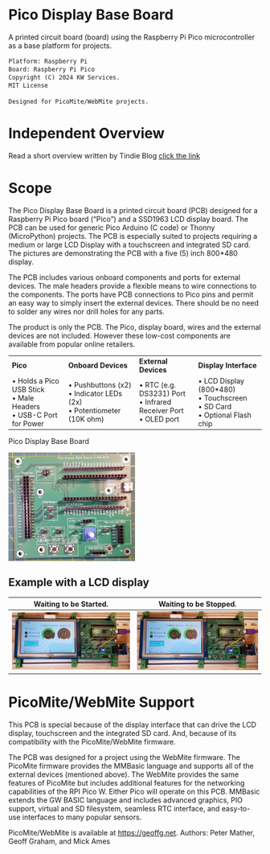 # Pico Display Base Board
 
A printed circuit board (board) using the Raspberry Pi Pico microcontroller as a base platform for projects.

```
Platform: Raspberry Pi
Board: Raspberry Pi Pico
Copyright (C) 2024 KW Services.
MIT License

Designed for PicoMite/WebMite projects.
```

# Independent Overview

Read a short overview written by Tindie Blog [click the link](https://blog.tindie.com/2024/06/pico-display-base-board/)

# Scope

The Pico Display Base Board is a printed circuit board (PCB) designed for a Raspberry Pi Pico board (“Pico”) and a SSD1963 LCD display board. The PCB can be used for generic Pico Arduino (C code) or Thonny (MicroPython) projects. The PCB is especially suited to projects requiring a medium or large LCD Display with a touchscreen and integrated SD card. The pictures are demonstrating the PCB with a five (5) inch 800*480 display.

The PCB includes various onboard components and ports for external devices. The male headers provide a flexible means to wire connections to the components. The ports have PCB connections to Pico pins and permit an easy way to simply insert the external devices. There should be no need to solder any wires nor drill holes for any parts.

The product is only the PCB. The Pico, display board, wires and the external devices are not included. However these low-cost components are available from popular online retailers.

<div align="left">
    <table >
    <tr>
        <td><b>Pico </b></td>
        <td><b>Onboard Devices</b></td>
        <td><b>External Devices</b></td>
        <td><b>Display Interface</b></td>
    </tr>
     <tr>
        <td>
        &#x2022; Holds a Pico USB Stick</br>
        &#x2022; Male Headers</br>
        &#x2022; USB-C Port for Power</br>
        </td>
        <td>
        &#x2022; Pushbuttons (x2)</br>
        &#x2022; Indicator LEDs (2x)</br>
        &#x2022; Potentiometer (10K ohm)</br>
        </td>
        <td>
        &#x2022; RTC (e.g. DS3231) Port</br>
        &#x2022; Infrared Receiver Port</br>
        &#x2022; OLED port</br>
        </td>
        <td>
        &#x2022; LCD Display (800*480)</br>
        &#x2022; Touchscreen</br>
        &#x2022; SD Card</br>
        &#x2022; Optional Flash chip</br>
        </td>
     </tr>
    </table>
</div>

Pico Display Base Board

<img src="./Images/PicoDisplayBaseBoard.jpg" align="center" height="50%" width="50%" >


## Example with a LCD display

| Waiting to be Started.    | Waiting to be Stopped. |
| -------- | ------- |
| ![](/Images/Reading_Stopped.jpg ) | ![](/Images/Reading_Started.jpg )|



# PicoMite/WebMite Support
This PCB is special because of the display interface that can drive the LCD display, touchscreen and the integrated SD card. And, because of its compatibility with the PicoMite/WebMite firmware.

The PCB was designed for a project using the WebMite firmware. The PicoMite firmware provides the MMBasic language and supports all of the external devices (mentioned above). The WebMite provides the same features of PicoMite but includes additional features for the networking capabilities of the RPI Pico W. Either Pico will operate on this PCB. MMBasic extends the GW BASIC language and includes advanced graphics, PIO support, virtual and SD filesystem, seamless RTC interface, and easy-to-use interfaces to many popular sensors.

PicoMite/WebMite is available at https://geoffg.net. Authors: Peter Mather, Geoff Graham, and Mick Ames